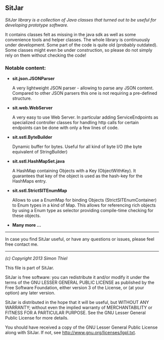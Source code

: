 ## SitJar



_SitJar library is a collection of Java classes that turned out to be useful for developing prototype software._

It contains classes felt as missing in the java sdk as well as some convenience tools and helper classes. The whole library is continuously under development. Some part of the code is quite old (probably outdated). Some classes might even be under construction, so please do not simply rely on them without checking the code!

### Notable content:

* **sit.json.JSONParser**

    A very lightweight JSON parser - allowing to parse any JSON content. Compared to other JSON parsers this one is not requiring a pre-defined structure. 

* **sit.web.WebServer**

   A very easy to use Web Server. In particular adding ServiceEndpoints as specialized controller classes for handling http calls for certain endpoints can be done with only a few lines of code.

* **sit.sstl.ByteBuilder**

   Dynamic buffer for bytes. Useful for all kind of byte I/O (the byte equivalent of StringBuilder)


* **sit.sstl.HashMapSet.java**
 
   A HashMap containing Objects with a Key (ObjectWithKey). It guarantees that key of the object is used as the hash-key for the HashMaps entry.


* **sit.sstl.StrictSITEnumMap**

   Allows to use a EnumMap for binding Objects (StrictSITEnumContainer) to Enum types in a kind of Map. This allows for referencing rich objects by using a Enum type as selector providing compile-time checking for these objects.


* **Many more ...**

---

In case you find SitJar useful, or have any questions or issues, please feel free contact me. 

---

_(c) Copyright 2013 Simon Thiel_

This file is part of SitJar.

SitJar is free software: you can redistribute it and/or modify
it under the terms of the GNU LESSER GENERAL PUBLIC LICENSE as published by
the Free Software Foundation, either version 3 of the License, or
(at your option) any later version.

SitJar is distributed in the hope that it will be useful,
but WITHOUT ANY WARRANTY; without even the implied warranty of
MERCHANTABILITY or FITNESS FOR A PARTICULAR PURPOSE.  See the
GNU Lesser General Public License for more details.

You should have received a copy of the GNU Lesser General Public License
along with SitJar. If not, see <http://www.gnu.org/licenses/lgpl.txt>.

